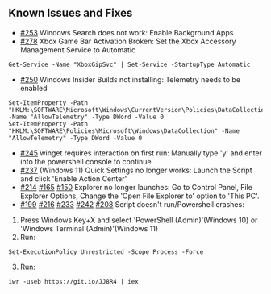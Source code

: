 ## Known Issues and Fixes
- [#253](https://github.com/ChrisTitusTech/win10script/issues/253) Windows Search does not work: Enable Background Apps
- [#278](https://github.com/ChrisTitusTech/win10script/issues/278) Xbox Game Bar Activation Broken: Set the Xbox Accessory Management Service to Automatic
```
Get-Service -Name "XboxGipSvc" | Set-Service -StartupType Automatic
```
- [#250](https://github.com/ChrisTitusTech/win10script/issues/250) Windows Insider Builds not installing: Telemetry needs to be enabled
```
Set-ItemProperty -Path "HKLM:\SOFTWARE\Microsoft\Windows\CurrentVersion\Policies\DataCollection" -Name "AllowTelemetry" -Type DWord -Value 0
Set-ItemProperty -Path "HKLM:\SOFTWARE\Policies\Microsoft\Windows\DataCollection" -Name "AllowTelemetry" -Type DWord -Value 0
 ```
- [#245](https://github.com/ChrisTitusTech/win10script/issues/245) winget requires interaction on first run: Manually type 'y' and enter into the powershell console to continue
- [#237](https://github.com/ChrisTitusTech/win10script/issues/237) (Windows 11) Quick Settings no longer works: Launch the Script and click 'Enable Action Center'
- [#214](https://github.com/ChrisTitusTech/win10script/issues/214) [#165](https://github.com/ChrisTitusTech/win10script/issues/165) [#150](https://github.com/ChrisTitusTech/win10script/issues/150) Explorer no longer launches: Go to Control Panel, File Explorer Options, Change the 'Open File Explorer to' option to 'This PC'.
- [#199](https://github.com/ChrisTitusTech/win10script/issues/199) [#216](https://github.com/ChrisTitusTech/win10script/issues/216) [#233](https://github.com/ChrisTitusTech/win10script/issues/233) [#242](https://github.com/ChrisTitusTech/win10script/issues/242) [#208](https://github.com/ChrisTitusTech/win10script/issues/208) Script doesn't run/Powershell crashes:
1. Press Windows Key+X and select 'PowerShell (Admin)'(Windows 10) or 'Windows Terminal (Admin)'(Windows 11)
2. Run:
```
Set-ExecutionPolicy Unrestricted -Scope Process -Force
```
3. Run:
```
iwr -useb https://git.io/JJ8R4 | iex
```